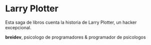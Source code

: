 # Larry Plotter

Esta saga de libros cuenta la historia de Larry Plotter, un hacker excepcional.

**breidev**, psicologo de programadores & programador de psicologos


